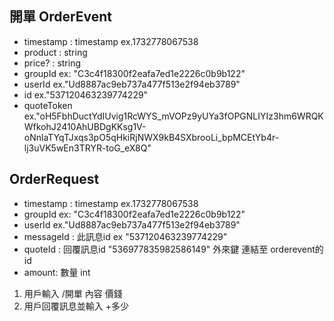 
## 開單 OrderEvent
* timestamp : timestamp ex.1732778067538
* product : string
* price? : string
* groupId ex: "C3c4f18300f2eafa7ed1e2226c0b9b122"
* userId ex."Ud8887ac9eb737a477f513e2f94eb3789"
* id ex."537120463239774229"
* quoteToken ex."oH5FbhDuctYdIUvig1RcWYS_mVOPz9yUYa3fOPGNLIYIz3hm6WRQKWfkohJ2410AhUBDgKKsg1V-oNnlaTYqTJxqs3pO5qHkiRjNWX9kB4SXbrooLi_bpMCEtYb4r-lj3uVK5wEn3TRYR-toG_eX8Q"



## OrderRequest
* timestamp : timestamp ex.1732778067538
* groupId ex: "C3c4f18300f2eafa7ed1e2226c0b9b122"
* userId ex."Ud8887ac9eb737a477f513e2f94eb3789" 
* messageId : 此訊息id ex "537120463239774229"
* quoteId : 回覆訊息id "536977835982586149" 外來鍵 連結至 orderevent的id
* amount: 數量 int


1. 用戶輸入 /開單 內容 價錢
2. 用戶回覆訊息並輸入 +多少
